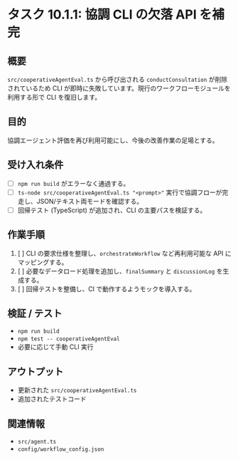 # タスク 10.1.1: 協調 CLI の欠落 API を補完

## 概要
`src/cooperativeAgentEval.ts` から呼び出される `conductConsultation` が削除されているため CLI が即時に失敗しています。現行のワークフローモジュールを利用する形で CLI を復旧します。

## 目的
協調エージェント評価を再び利用可能にし、今後の改善作業の足場とする。

## 受け入れ条件
- [ ] `npm run build` がエラーなく通過する。
- [ ] `ts-node src/cooperativeAgentEval.ts "<prompt>"` 実行で協調フローが完走し、JSON/テキスト両モードを確認する。
- [ ] 回帰テスト (TypeScript) が追加され、CLI の主要パスを検証する。

## 作業手順
1. [ ] CLI の要求仕様を整理し、`orchestrateWorkflow` など再利用可能な API にマッピングする。
2. [ ] 必要なデータロード処理を追加し、`finalSummary` と `discussionLog` を生成する。
3. [ ] 回帰テストを整備し、CI で動作するようモックを導入する。

## 検証 / テスト
- `npm run build`
- `npm test -- cooperativeAgentEval`
- 必要に応じて手動 CLI 実行

## アウトプット
- 更新された `src/cooperativeAgentEval.ts`
- 追加されたテストコード

## 関連情報
- `src/agent.ts`
- `config/workflow_config.json`
